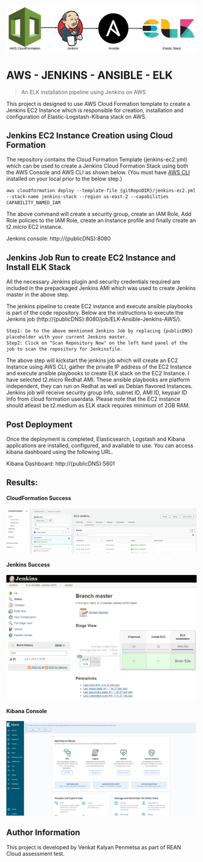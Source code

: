![Logo of the project](/images/stack.png)

# AWS - JENKINS - ANSIBLE - ELK
> An ELK installation pipeline using Jenkins on AWS

This project is designed to use AWS Cloud Formation template to create a Jenkins EC2 Instance which is responsible for creation, installation and configuration of Elastic-Logstash-Kibana stack on AWS.

## Jenkins EC2 Instance Creation using Cloud Formation

The repository contains the Cloud Formation Template (jenkins-ec2.yml) which can be used to create a Jenkins Cloud Formation Stack using both the AWS Console and AWS CLI as shown below. (You must have [AWS CLI](https://docs.aws.amazon.com/cli/latest/userguide/cli-chap-install.html) installed on your local prior to the below step.)

```shell
aws cloudformation deploy --template-file {gitRepoDIR}/jenkins-ec2.yml --stack-name jenkins-stack --region us-east-2 --capabilities CAPABILITY_NAMED_IAM
```

The above command will create a security group, create an IAM Role, Add Role policies to the IAM Role, create an Instance profile and finally create an t2.micro EC2 instance.

Jenkins console: http://{publicDNS}:8080

## Jenkins Job Run to create EC2 Instance and Install ELK Stack

All the necessary Jenkins plugin and security credentials required are included in the prepackaged Jenkins AMI which was used to create Jenkins master in the above step.

The jenkins pipeline to create EC2 instance and execute ansible playbooks is part of the code repository. Below are the instructions to execute the Jenkins job (http://{publicDNS}:8080/job/ELK-Ansible-Jenkins-AWS/).

```shell
Step1: Go to the above mentioned Jenkins Job by replacing {publicDNS} placeholder with your current Jenkins master.
Step2: Click on "Scan Repository Now" on the left hand panel of the job to scan the repository for Jenkinsfile.
```

The above step will kickstart the jenkins job which will create an EC2 Instance using AWS CLI, gather the private IP address of the EC2 Instance and execute ansible playbooks to create ELK stack on the EC2 Instance. I have selected t2.micro Redhat AMI. These ansible playbooks are platform independent, they can run on Redhat as well as Debian flavored Instances. Jenkins job will receive security group Info, subnet ID, AMI ID, keypair ID Info from cloud formation userdata.
Please note that the EC2 instance should atleast be t2.medium as ELK stack requires minimum of 2GB RAM.

## Post Deployment

Once the deployment is completed, Elasticsearch, Logstash and Kibana applications are installed, configured, and available to use. You can access kibana dashboard using the following URL.

Kibana Dashboard: http://{publicDNS}:5601

## Results:

#### CloudFormation Success
![CloudFormation Success Screenshot](/images/cloud-formation-success.png)
#### Jenkins Success
![Jenkins Success Screenshot](/images/jenkins-console.png)
#### Kibana Console
![Kibana Dashboard Screenshot](/images/kibana-dashboard.png)


## Author Information

This project is developed by Venkat Kalyan Penmetsa as part of REAN Cloud assessment test.
